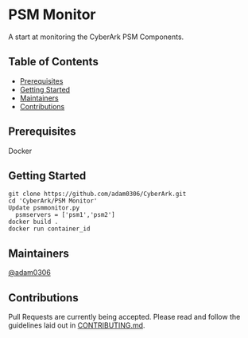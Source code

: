 # PSM Monitor <!-- omit in toc -->

A start at monitoring the CyberArk PSM Components.

## Table of Contents <!-- omit in toc -->

- [Prerequisites](#Prerequisites)
- [Getting Started](#getting)
- [Maintainers](#maintainers)
- [Contributions](#contributions)

## Prerequisites

Docker

## Getting Started

```
git clone https://github.com/adam0306/CyberArk.git
cd 'CyberArk/PSM Monitor'
Update psmmonitor.py
  psmservers = ['psm1','psm2']
docker build .
docker run container_id
```

## Maintainers

[@adam0306](https://github.com/adam0306)

<!-- I'm "stealing" this from "that guy"
[![Buy me a coffee][buymeacoffee-shield]][buymeacoffee]
[buymeacoffee]: https://www.buymeacoffee.com/infamousjoeg
[buymeacoffee-shield]: https://www.buymeacoffee.com/assets/img/custom_images/orange_img.png
-->
## Contributions

Pull Requests are currently being accepted.  Please read and follow the guidelines laid out in [CONTRIBUTING.md]().
